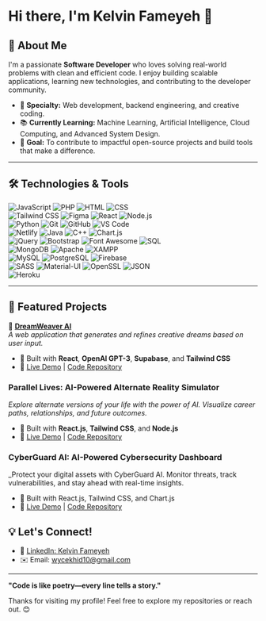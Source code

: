 # Hi there, I'm Kelvin Fameyeh 👋

## 🚀 About Me
I'm a passionate **Software Developer** who loves solving real-world problems with clean and efficient code. I enjoy building scalable applications, learning new technologies, and contributing to the developer community.

- 🌟 **Specialty:** Web development, backend engineering, and creative coding.
- 📚 **Currently Learning:** Machine Learning, Artificial Intelligence, Cloud Computing, and Advanced System Design.
- 🎯 **Goal:** To contribute to impactful open-source projects and build tools that make a difference.

---

## 🛠️ Technologies & Tools

![JavaScript](https://img.shields.io/badge/-JavaScript-F7DF1E?logo=javascript&logoColor=black&style=flat-square) 
![PHP](https://img.shields.io/badge/-PHP-777BB4?logo=php&logoColor=white&style=flat-square) 
![HTML](https://img.shields.io/badge/-HTML-E34F26?logo=html5&logoColor=white&style=flat-square) 
![CSS](https://img.shields.io/badge/-CSS-1572B6?logo=css3&logoColor=white&style=flat-square)  
![Tailwind CSS](https://img.shields.io/badge/-Tailwind_CSS-06B6D4?logo=tailwindcss&logoColor=white&style=flat-square) 
![Figma](https://img.shields.io/badge/-Figma-F24E1E?logo=figma&logoColor=white&style=flat-square) 
![React](https://img.shields.io/badge/-React-61DAFB?logo=react&logoColor=black&style=flat-square) 
![Node.js](https://img.shields.io/badge/-Node.js-339933?logo=node.js&logoColor=white&style=flat-square)  
![Python](https://img.shields.io/badge/-Python-3776AB?logo=python&logoColor=white&style=flat-square) 
![Git](https://img.shields.io/badge/-Git-F05032?logo=git&logoColor=white&style=flat-square) 
![GitHub](https://img.shields.io/badge/-GitHub-181717?logo=github&logoColor=white&style=flat-square) 
![VS Code](https://img.shields.io/badge/-VS%20Code-007ACC?logo=visual-studio-code&logoColor=white&style=flat-square)  
![Netlify](https://img.shields.io/badge/-Netlify-00C7B7?logo=netlify&logoColor=white&style=flat-square) 
![Java](https://img.shields.io/badge/-Java-007396?logo=java&logoColor=white&style=flat-square) 
![C++](https://img.shields.io/badge/-C++-00599C?logo=cplusplus&logoColor=white&style=flat-square) 
![Chart.js](https://img.shields.io/badge/-Chart.js-FF6384?logo=chartdotjs&logoColor=white&style=flat-square)  
![jQuery](https://img.shields.io/badge/-jQuery-0769AD?logo=jquery&logoColor=white&style=flat-square) 
![Bootstrap](https://img.shields.io/badge/-Bootstrap-7952B3?logo=bootstrap&logoColor=white&style=flat-square) 
![Font Awesome](https://img.shields.io/badge/-Font%20Awesome-339AF0?logo=fontawesome&logoColor=white&style=flat-square) 
![SQL](https://img.shields.io/badge/-SQL-4479A1?logo=database&logoColor=white&style=flat-square)  
![MongoDB](https://img.shields.io/badge/-MongoDB-47A248?logo=mongodb&logoColor=white&style=flat-square) 
![Apache](https://img.shields.io/badge/-Apache-D22128?logo=apache&logoColor=white&style=flat-square) 
![XAMPP](https://img.shields.io/badge/-XAMPP-FB7A24?logo=xampp&logoColor=white&style=flat-square)  
![MySQL](https://img.shields.io/badge/-MySQL-4479A1?logo=mysql&logoColor=white&style=flat-square) 
![PostgreSQL](https://img.shields.io/badge/-PostgreSQL-336791?logo=postgresql&logoColor=white&style=flat-square) 
![Firebase](https://img.shields.io/badge/-Firebase-FFCA28?logo=firebase&logoColor=black&style=flat-square)  
![SASS](https://img.shields.io/badge/-SASS-CC6699?logo=sass&logoColor=white&style=flat-square) 
![Material-UI](https://img.shields.io/badge/-Material--UI-0081CB?logo=mui&logoColor=white&style=flat-square) 
![OpenSSL](https://img.shields.io/badge/-OpenSSL-721412?logo=openssl&logoColor=white&style=flat-square) 
![JSON](https://img.shields.io/badge/-JSON-000000?logo=json&logoColor=white&style=flat-square)  
![Heroku](https://img.shields.io/badge/-Heroku-430098?logo=heroku&logoColor=white&style=flat-square)

---

## 📂 Featured Projects
🔹 **[DreamWeaver AI](https://spiffy-meerkat-4e2804.netlify.app/)**  
_A web application that generates and refines creative dreams based on user input._  
- 🚀 Built with **React**, **OpenAI GPT-3**, **Supabase**, and **Tailwind CSS**  
- 🔗 [Live Demo](https://spiffy-meerkat-4e2804.netlify.app/) | [Code Repository](https://github.com/Wrttnspknbrkn/Dreamweaver-ai)

### **Parallel Lives: AI-Powered Alternate Reality Simulator**
_Explore alternate versions of your life with the power of AI. Visualize career paths, relationships, and future outcomes._
- 🚀 Built with **React.js**, **Tailwind CSS**, and **Node.js**
- 🔗 [Live Demo](https://tourmaline-zuccutto-c97e99.netlify.app/) | [Code Repository](https://github.com/Wrttnspknbrkn/parallel-lives)

### **CyberGuard AI: AI-Powered Cybersecurity Dashboard**
_Protect your digital assets with CyberGuard AI. Monitor threats, track vulnerabilities, and stay ahead with real-time insights.
- 🚀 Built with React.js, Tailwind CSS, and Chart.js
- 🔗 [Live Demo](https://euphonious-lebkuchen-bf81f6.netlify.app/) | [Code Repository](https://github.com/Wrttnspknbrkn/cyberguard-ai)

## 💡 Let's Connect!
- 💼 [LinkedIn: Kelvin Fameyeh](#)
- ✉️ Email: [wycekhid10@gmail.com](mailto:wycekhid10@gmail.com)

---

**"Code is like poetry—every line tells a story."**

Thanks for visiting my profile! Feel free to explore my repositories or reach out. 😊
